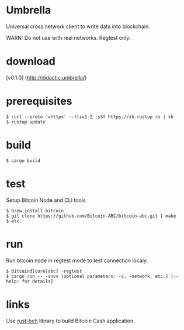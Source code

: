 # Umbrella

Universal cross network client to write data into blockchain.

WARN: Do not use with real networks. Regtest only.

# download

[v0.1.0] (http://didactic.umbrella/)

# prerequisites

```
$ curl --proto '=https' --tlsv1.2 -sSf https://sh.rustup.rs | sh
$ rustup update
```

# build 

```
$ cargo build
```

# test

Setup Bitcoin Node and CLI tools

```
$ brew install bitcoin
$ git clone https://github.com/Bitcoin-ABC/bitcoin-abc.git | make
$ etc.

```

# run 

Run bitcoin node in regtest mode to test connection localy.

```
$ bitcoind[core|abc] -regtest
$ cargo run -- -vvvv [optional parameters: -v, -network, etc.] [--help: for details]
```

# links

Use [rust-bch](https://github.com/brentongunning/rust-bch) library to build Bitcoin Cash application.

